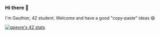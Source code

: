 ### Hi there 👋 
I'm Gauthier, 42 student. Welcome and have a good "copy-paste" ideas 😄

[![gpeyre's 42 stats](https://badge42.coday.fr/api/v2/clvc5rxvg1957601p48qay65ml/stats?cursusId=21&coalitionId=317)](https://github.com/Coday-meric/badge42)
<!--
**Gauthiergit/Gauthiergit** is a ✨ _special_ ✨ repository because its `README.md` (this file) appears on your GitHub profile.

Here are some ideas to get you started:

- 🔭 I’m currently working on ...
- 🌱 I’m currently learning ...
- 👯 I’m looking to collaborate on ...
- 🤔 I’m looking for help with ...
- 💬 Ask me about ...
- 📫 How to reach me: ...
- 😄 Pronouns: ...
- ⚡ Fun fact: ...
-->

